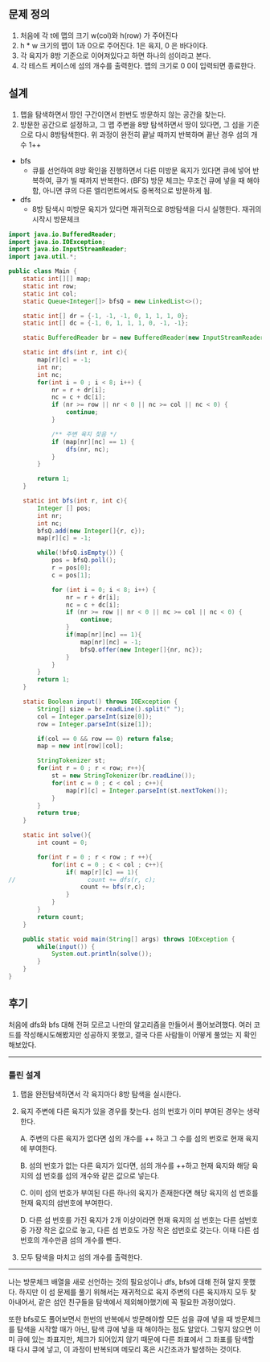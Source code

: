 ## 문제 정의

1. 처음에 각 t에 맵의 크기 w(col)와 h(row) 가 주어진다
2. h * w 크기의 맵이 1과 0으로 주어진다. 1은 육지, 0 은 바다이다.
3. 각 육지가 8방 기준으로 이어져있다고 하면 하나의 섬이라고 본다.
4. 각 테스트 케이스에 섬의 개수를 출력한다. 맵의 크기로 0 0이 입력되면 종료한다.

## 설계

1. 맵을 탐색하면서 땅인 구간이면서 한번도 방문하지 않는 공간을 찾는다.
2. 방문한 공간으로 설정하고, 그 맵 주변을 8방 탐색하면서 땅이 있다면, 그 섬을 기준으로 다시 8방탐색한다. 위 과정이 완전히 끝날 때까지 반복하며 끝난 경우 섬의 개수 1++
- bfs
    - 큐를 선언하여 8방 확인을 진행하면서 다른 미방문 육지가 있다면 큐에 넣어 반복하여, 큐가 빌 때까지 반복한다. (BFS) 방문 체크는 무조건 큐에 넣을 때 해야함, 아니면 큐의 다른 엘리먼트에서도 중복적으로 방문하게 됨.
- dfs
    - 8방 탐색시 미방문 육지가 있다면 재귀적으로 8방탐색을 다시 실행한다. 재귀의 시작시 방문체크

```java
import java.io.BufferedReader;
import java.io.IOException;
import java.io.InputStreamReader;
import java.util.*;

public class Main {
    static int[][] map;
    static int row;
    static int col;
    static Queue<Integer[]> bfsQ = new LinkedList<>();

    static int[] dr = {-1, -1, -1, 0, 1, 1, 1, 0};
    static int[] dc = {-1, 0, 1, 1, 1, 0, -1, -1};

    static BufferedReader br = new BufferedReader(new InputStreamReader(System.in));

    static int dfs(int r, int c){
        map[r][c] = -1;
        int nr;
        int nc;
        for(int i = 0 ; i < 8; i++) {
            nr = r + dr[i];
            nc = c + dc[i];
            if (nr >= row || nr < 0 || nc >= col || nc < 0) {
                continue;
            }

            /** 주변 육지 찾음 */
            if (map[nr][nc] == 1) {
                dfs(nr, nc);
            }
        }

        return 1;
    }

    static int bfs(int r, int c){
        Integer [] pos;
        int nr;
        int nc;
        bfsQ.add(new Integer[]{r, c});
        map[r][c] = -1;

        while(!bfsQ.isEmpty()) {
            pos = bfsQ.poll();
            r = pos[0];
            c = pos[1];

            for (int i = 0; i < 8; i++) {
                nr = r + dr[i];
                nc = c + dc[i];
                if (nr >= row || nr < 0 || nc >= col || nc < 0) {
                    continue;
                }
                if(map[nr][nc] == 1){
                    map[nr][nc] = -1;
                    bfsQ.offer(new Integer[]{nr, nc});
                }
            }
        }
        return 1;
    }

    static Boolean input() throws IOException {
        String[] size = br.readLine().split(" ");
        col = Integer.parseInt(size[0]);
        row = Integer.parseInt(size[1]);

        if(col == 0 && row == 0) return false;
        map = new int[row][col];

        StringTokenizer st;
        for(int r = 0 ; r < row; r++){
            st = new StringTokenizer(br.readLine());
            for(int c = 0 ; c < col ; c++){
                map[r][c] = Integer.parseInt(st.nextToken());
            }
        }
        return true;
    }

    static int solve(){
        int count = 0;

        for(int r = 0 ; r < row ; r ++){
            for(int c = 0 ; c < col ; c++){
                if( map[r][c] == 1){
//                    count += dfs(r, c);
                    count += bfs(r,c);
                }
            }
        }
        return count;
    }

    public static void main(String[] args) throws IOException {
        while(input()) {
            System.out.println(solve());
        }
    }
}
```

## 후기

처음에 dfs와 bfs 대해 전혀 모르고 나만의 알고리즘을 만들어서 풀어보려했다. 여러 코드를 작성해시도해봤지만 성공하지 못했고, 결국 다른 사람들이 어떻게 풀었는 지 확인해보았다.

---

### 틀린 설계

1. 맵을 완전탐색하면서 각 육지마다 8방 탐색을 실시한다.
2. 육지 주변에 다른 육지가 있을 경우를 찾는다. 섬의 번호가 이미 부여된 경우는 생략한다.

    A. 주변의 다른 육지가 없다면 섬의 개수를 ++ 하고 그 수를 섬의 번호로 현재 육지에 부여한다.

    B. 섬의 번호가 없는 다른 육지가 있다면, 섬의 개수를 ++하고 현재 육지와 해당 육지의 섬 번호를 섬의 개수와 같은 값으로 넣는다.

    C. 이미 섬의 번호가 부여된 다른 하나의 육지가 존재한다면 해당 육지의 섬 번호를 현재 육지의 섬번호에 부여한다.

    D. 다른 섬 번호를 가진 육지가 2개 이상이라면 현재 육지의 섬 번호는 다른 섬번호 중 가장 작은 값으로 놓고, 다른 섬 번호도 가장 작은 섬번호로 갖는다. 이때 다른 섬 번호의 개수만큼 섬의 개수를 뺀다.

3. 모두 탐색을 마치고 섬의 개수를 출력한다.

---

나는 방문체크 배열을 새로 선언하는 것의 필요성이나 dfs, bfs에 대해 전혀 알지 못했다. 하지만 이 섬 문제를 풀기 위해서는 재귀적으로 육지 주변의 다른 육지까지 모두 찾아내어서, 같은 섬인 친구들을 탐색에서 제외해야했기에 꼭 필요한 과정이었다. 

또한 bfs로도 풀어보면서 한번의 반복에서 방문해야할 모든 섬을 큐에 넣을 때 방문체크를 탐색을 시작할 때가 아닌, 탐색 큐에 넣을 때 해야하는 점도 알았다. 그렇지 않으면 이미 큐에 있는 좌표지만, 체크가 되어있지 않기 때문에 다른 좌표에서 그 좌표를 탐색할 때 다시 큐에 넣고, 이 과정이 반복되며 메모리 혹은 시간초과가 발생하는 것이다.